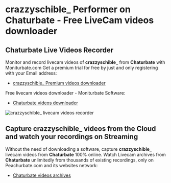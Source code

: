 # crazzyschible_ Performer on Chaturbate - Free LiveCam videos downloader

## Chaturbate Live Videos Recorder

Monitor and record livecam videos of **crazzyschible_** from **Chaturbate** with Moniturbate.com
Get a premium trial for free by just and only registering with your Email address:
* [crazzyschible_ Premium videos downloader](https://moniturbate.com/request-demo-licence-key.html)

Free livecam videos downloader - Moniturbate Software:
* [Chaturbate videos downloader](https://moniturbate.com/moniturbate-download-software.html)

![crazzyschible_ livecam videos recorder](https://peachurnet.com/templates/moniturbate-software.png)


## Capture crazzyschible_ videos from the Cloud and watch your recordings on Streaming

Without the need of downloading a software, capture **crazzyschible_** livecam videos from **Chaturbate** 100% online.
Watch Livecam archives from **Chaturbate** unlimitedly from thousands of existing recordings, only on Peachurbate.com and its websites network:
* [Chaturbate videos archives](https://peachurnet.com/)